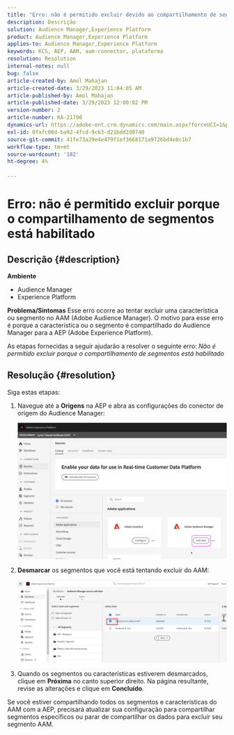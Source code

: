 ```yaml
---
title: "Erro: não é permitido excluir devido ao compartilhamento de segmento habilitado"
description: Descrição
solution: Audience Manager,Experience Platform
product: Audience Manager,Experience Platform
applies-to: Audience Manager,Experience Platform
keywords: KCS, AEP, AAM, aam-connector, plataforma
resolution: Resolution
internal-notes: null
bug: false
article-created-by: Amol Mahajan
article-created-date: 3/29/2023 11:04:05 AM
article-published-by: Amol Mahajan
article-published-date: 3/29/2023 12:00:02 PM
version-number: 2
article-number: KA-21790
dynamics-url: https://adobe-ent.crm.dynamics.com/main.aspx?forceUCI=1&pagetype=entityrecord&etn=knowledgearticle&id=2959ba6a-21ce-ed11-b597-6045bd0065b6
exl-id: 0fafc06d-ba92-4fcd-9c63-d21bdd2d8740
source-git-commit: 41fe73a29e4e479f1ef3668171a9726bd4e8c1b7
workflow-type: tm+mt
source-wordcount: '182'
ht-degree: 4%

---
```


# Erro: não é permitido excluir porque o compartilhamento de segmentos está habilitado

## Descrição {#description}

<b>Ambiente</b>
- Audience Manager
- Experience Platform



<b>Problema/Sintomas</b>
Esse erro ocorre ao tentar excluir uma característica ou segmento no AAM (Adobe Audience Manager). O motivo para esse erro é porque a característica ou o segmento é compartilhado do Audience Manager para a AEP (Adobe Experience Platform).

As etapas fornecidas a seguir ajudarão a resolver o seguinte erro: *Não é permitido excluir porque o compartilhamento de segmentos está habilitado*


## Resolução {#resolution}

Siga estas etapas:<br>


1. Navegue até a <b>Origens</b> na AEP e abra as configurações do conector de origem do Audience Manager:



   ![](assets/fc2c0636-a6cd-ed11-b597-6045bd006239.png)


2. <b>Desmarcar</b> os segmentos que você está tentando excluir do AAM:

   ![](assets/48be788f-a6cd-ed11-b597-6045bd006239.png)
3. Quando os segmentos ou características estiverem desmarcados, clique em <b>Próxima</b> no canto superior direito. Na página resultante, revise as alterações e clique em <b>Concluído</b>.




Se você estiver compartilhando todos os segmentos e características do AAM com a AEP, precisará atualizar sua configuração para compartilhar segmentos específicos ou parar de compartilhar os dados para excluir seu segmento AAM.
